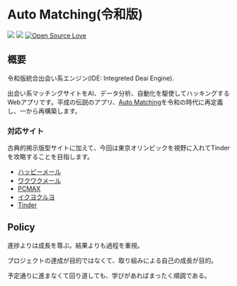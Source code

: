 Auto Matching(令和版)
===

![](https://img.shields.io/github/issues/peach-hack/auto-matching-reiwa.svg)
![](https://img.shields.io/github/license/peach-hack/auto-matching-reiwa.svg)
[![Open Source Love](https://badges.frapsoft.com/os/v3/open-source.svg?v=103)](https://github.com/peach-hack/auto-matching-reiwa/)

## 概要

令和版統合出会い系エンジン(IDE: Integreted Deai Engine).

出会い系マッチングサイトをAI、データ分析、自動化を駆使してハッキングするWebアプリです。平成の伝説のアプリ、[Auto Matching](https://github.com/peach-hack/auto-matching)を令和の時代に再定義し、一から再構築します。

### 対応サイト

古典的掲示版型サイトに加えて、今回は東京オリンピックを視野に入れてTinderを攻略することを目指します。

- [ハッピーメール](https://happymail.co.jp/?af14212217)
- [ワクワクメール](https://550909.com/?f6858637)
- [PCMAX](https://pcmax.jp/lp/?ad_id=rm181904)
- [イクヨクルヨ](https://194964.com/AF1213451)
- [Tinder](https://tinder.com/)

## Policy

進捗よりは成長を尊ぶ。結果よりも過程を重視。

プロジェクトの達成が目的ではなくて、取り組みによる自己の成長が目的。

予定通りに進まなくて回り道しても、学びがあればまったく順調である。

